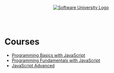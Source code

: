 <!DOCTYPE html>
<html lang="en">

<head>
    <meta charset="UTF-8">
    <meta http-equiv="X-UA-Compatible" content="IE=edge">
    <meta name="viewport" content="width=device-width, initial-scale=1.0">
</head>

<body>
    <p align="center">
        <a href="https://softuni.bg/curriculum" target="_blank">
            <img src="https://softuni.bg/content/images/svg-logos/software-university-logo.svg?sanitize=true"
                alt="Software University Logo">
        </a>
    </p>
    <br>
    <br>
    <h1>Courses</h1>
    <ul>
        <li><a href="https://github.com/beinsaduno/SoftUni-Software-Engineering/tree/main/JavaScript/M01_JavaScriptProgrammingBasics"
                target="_blank">Programming Basics with JavaScript</a></li>
        <li><a href="https://github.com/beinsaduno/SoftUni-Software-Engineering/tree/main/JavaScript/M02_JavaScriptFundamentals"
                target="_blank">Programming Fundamentals with JavaScript</a></li>
        <li><a href="https://github.com/beinsaduno/SoftUni-Software-Engineering/tree/main/JavaScript/M03_JavaScriptAdvanced"
                target="_blank">JavaScript Advanced</a></li>
    </ul>
</body>

</html>
